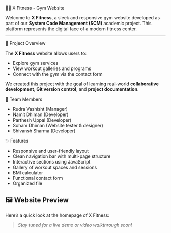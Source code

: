🏋️‍♂️ X Fitness - Gym Website

Welcome to **X Fitness**, a sleek and responsive gym website developed as part of our **System Code Management (SCM)** academic project. This platform represents the digital face of a modern fitness center.

---

📌 Project Overview

The **X Fitness** website allows users to:

- Explore gym services 
- View workout galleries and programs
- Connect with the gym via the contact form

We created this project with the goal of learning real-world **collaborative development**, **Git version control**, and **project documentation**.

👥 Team Members

- Rudra Vashisht (Manager)
- Namit Dhiman (Developer)
- Parthesh Uppal (Developer)
- Soham Dhiman (Website tester & designer)
- Shivansh Sharma (Developer)

✨ Features

- Responsive and user-friendly layout  
- Clean navigation bar with multi-page structure  
- Interactive sections using JavaScript  
- Gallery of workout spaces and sessions
- BMI calculator  
- Functional contact form  
- Organized file

## 🖼 Website Preview

Here’s a quick look at the homepage of X Fitness:


> *Stay tuned for a live demo or video walkthrough soon!*



